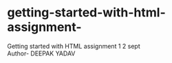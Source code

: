 # getting-started-with-html-assignment-
Getting started with  HTML  assignment 1 2 sept
<br>
Author- DEEPAK YADAV
